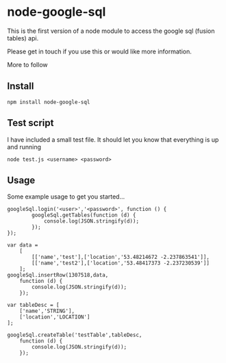 # node-google-sql

This is the first version of a node module to access the google sql (fusion tables) api.

Please get in touch if you use this or would like more information.



More to follow

## Install
```
npm install node-google-sql
```
## Test script
I have included a small test file. It should let you know that everything is up and running 

```
node test.js <username> <password>
```

## Usage

Some example usage to get you started...


```
googleSql.login('<user>','<password>', function () {
		googleSql.getTables(function (d) {
			console.log(JSON.stringify(d));
		});
});
```

```
var data =
	[
		[['name','test'],['location','53.48214672 -2.237863541']],
		[['name','test2'],['location','53.48417373 -2.237230539']]
    ];
googleSql.insertRow(1307518,data,
	function (d) {
		console.log(JSON.stringify(d));
	});
```
```
var tableDesc = [
	['name','STRING'],
	['location','LOCATION']
];

googleSql.createTable('testTable',tableDesc,
	function (d) {
		console.log(JSON.stringify(d));
	});

```

